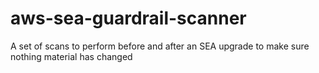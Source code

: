 # aws-sea-guardrail-scanner
A set of scans to perform before and after an SEA upgrade to make sure nothing material has changed
